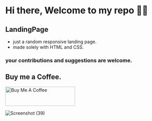 # Hi there, Welcome to my repo 🙋‍♂️
## LandingPage
- just a random responsive landing page.
- made solely with HTML and CSS.
### your contributions and suggestions are welcome.

## Buy me a Coffee.
<a href="https://www.buymeacoffee.com/bobyt2265q" target="_blank"><img src="https://cdn.buymeacoffee.com/buttons/v2/default-blue.png" alt="Buy Me A Coffee" style="height: 60px !important;width: 217px !important;" ></a>

![Screenshot (39)](https://user-images.githubusercontent.com/111265239/221176579-f0d50d91-2782-445a-884c-74cef47ef681.png)
